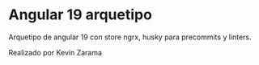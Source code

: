 # Angular 19 arquetipo

Arquetipo de angular 19 con store ngrx, husky para precommits y linters.

Realizado por Kevin Zarama
